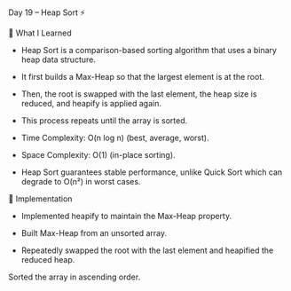 Day 19 – Heap Sort ⚡

🔹 What I Learned

- Heap Sort is a comparison-based sorting algorithm that uses a binary heap data structure.

- It first builds a Max-Heap so that the largest element is at the root.

- Then, the root is swapped with the last element, the heap size is reduced, and heapify is applied again.

- This process repeats until the array is sorted.

- Time Complexity: O(n log n) (best, average, worst).

- Space Complexity: O(1) (in-place sorting).

- Heap Sort guarantees stable performance, unlike Quick Sort which can degrade to O(n²) in worst cases.

🔹 Implementation

- Implemented heapify to maintain the Max-Heap property.

- Built Max-Heap from an unsorted array.

- Repeatedly swapped the root with the last element and heapified the reduced heap.

Sorted the array in ascending order.
